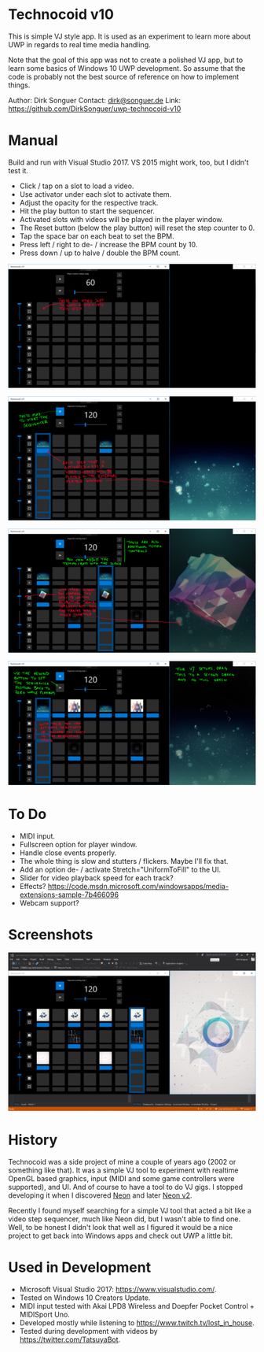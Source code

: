 ﻿# Technocoid v10

This is simple VJ style app. It is used as an experiment to learn more about UWP in
regards to real time media handling.

Note that the goal of this app was not to create a polished VJ app, but to learn some
basics of Windows 10 UWP development. So assume that the code is probably not the best
source of reference on how to implement things.

Author: Dirk Songuer
Contact: dirk@songuer.de
Link: https://github.com/DirkSonguer/uwp-technocoid-v10


# Manual

Build and run with Visual Studio 2017. VS 2015 might work, too, but I didn't test it.

- Click / tap on a slot to load a video.
- Use activator under each slot to activate them.
- Adjust the opacity for the respective track.
- Hit the play button to start the sequencer.
- Activated slots with videos will be played in the player window.
- The Reset button (below the play button) will reset the step counter to 0.
- Tap the space bar on each beat to set the BPM.
- Press left / right to de- / increase the BPM count by 10.
- Press down / up to halve / double the BPM count.

![alt text](https://github.com/DirkSonguer/uwp-technocoid-v10/blob/master/screenshots/tcdv10_intro1.png "Technocoid Intro 1")

![alt text](https://github.com/DirkSonguer/uwp-technocoid-v10/blob/master/screenshots/tcdv10_intro2.png "Technocoid Intro 2")

![alt text](https://github.com/DirkSonguer/uwp-technocoid-v10/blob/master/screenshots/tcdv10_intro3.png "Technocoid Intro 3")

![alt text](https://github.com/DirkSonguer/uwp-technocoid-v10/blob/master/screenshots/tcdv10_intro4.png "Technocoid Intro 4")


# To Do

- MIDI input.
- Fullscreen option for player window.
- Handle close events properly.
- The whole thing is slow and stutters / flickers. Maybe I'll fix that.
- Add an option de- / activate Stretch="UniformToFill" to the UI.
- Slider for video playback speed for each track?
- Effects? https://code.msdn.microsoft.com/windowsapps/media-extensions-sample-7b466096
- Webcam support?


# Screenshots
![alt text](https://github.com/DirkSonguer/uwp-technocoid-v10/blob/master/screenshots/tcdv10_main.png "Technocoid Controller Window")


# History

Technocoid was a side project of mine a couple of years ago (2002 or something like that).
It was a simple VJ tool to experiment with realtime OpenGL based graphics, input (MIDI and
some game controllers were supported), and UI. And of course to have a tool to do VJ gigs.
I stopped developing it when I discovered [Neon](http://xplsv.com/neon/) and later [Neon v2](http://neonv2.com/).

Recently I found myself searching for a simple VJ tool that acted a bit like a video step
sequencer, much like Neon did, but I wasn't able to find one. Well, to be honest I didn't
look that well as I figured it would be a nice project to get back into Windows apps and
check out UWP a little bit.


# Used in Development

- Microsoft Visual Studio 2017: https://www.visualstudio.com/.
- Tested on Windows 10 Creators Update.
- MIDI input tested with Akai LPD8 Wireless and Doepfer Pocket Control + MIDISport Uno.
- Developed mostly while listening to https://www.twitch.tv/lost_in_house.
- Tested during development with videos by https://twitter.com/TatsuyaBot.
